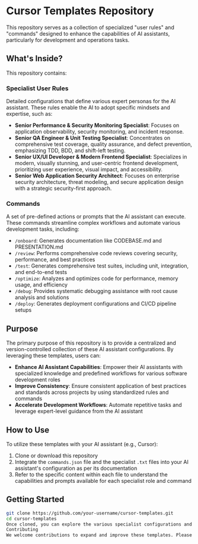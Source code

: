 # Cursor Templates Repository

This repository serves as a collection of specialized "user rules" and "commands" designed to enhance the capabilities of AI assistants, particularly for development and operations tasks.

## What's Inside?

This repository contains:

### Specialist User Rules
Detailed configurations that define various expert personas for the AI assistant. These rules enable the AI to adopt specific mindsets and expertise, such as:

- **Senior Performance & Security Monitoring Specialist**: Focuses on application observability, security monitoring, and incident response.
- **Senior QA Engineer & Unit Testing Specialist**: Concentrates on comprehensive test coverage, quality assurance, and defect prevention, emphasizing TDD, BDD, and shift-left testing.
- **Senior UX/UI Developer & Modern Frontend Specialist**: Specializes in modern, visually stunning, and user-centric frontend development, prioritizing user experience, visual impact, and accessibility.
- **Senior Web Application Security Architect**: Focuses on enterprise security architecture, threat modeling, and secure application design with a strategic security-first approach.

### Commands
A set of pre-defined actions or prompts that the AI assistant can execute. These commands streamline complex workflows and automate various development tasks, including:

- `/onboard`: Generates documentation like CODEBASE.md and PRESENTATION.md
- `/review`: Performs comprehensive code reviews covering security, performance, and best practices
- `/test`: Generates comprehensive test suites, including unit, integration, and end-to-end tests
- `/optimize`: Analyzes and optimizes code for performance, memory usage, and efficiency
- `/debug`: Provides systematic debugging assistance with root cause analysis and solutions
- `/deploy`: Generates deployment configurations and CI/CD pipeline setups

## Purpose

The primary purpose of this repository is to provide a centralized and version-controlled collection of these AI assistant configurations. By leveraging these templates, users can:

- **Enhance AI Assistant Capabilities**: Empower their AI assistants with specialized knowledge and predefined workflows for various software development roles
- **Improve Consistency**: Ensure consistent application of best practices and standards across projects by using standardized rules and commands
- **Accelerate Development Workflows**: Automate repetitive tasks and leverage expert-level guidance from the AI assistant

## How to Use

To utilize these templates with your AI assistant (e.g., Cursor):

1. Clone or download this repository
2. Integrate the `commands.json` file and the specialist `.txt` files into your AI assistant's configuration as per its documentation
3. Refer to the specific content within each file to understand the capabilities and prompts available for each specialist role and command

## Getting Started

```bash
git clone https://github.com/your-username/cursor-templates.git
cd cursor-templates
Once cloned, you can explore the various specialist configurations and commands available in their respective files.
Contributing
We welcome contributions to expand and improve these templates. Please feel free to submit pull requests with new specialist roles, commands, or improvements to existing configurations.
